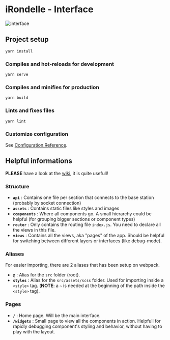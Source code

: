 # iRondelle - Interface

![interface](https://user-images.githubusercontent.com/32545895/79995525-559b9d80-8485-11ea-8eb5-da559d9e587b.png)

## Project setup

```
yarn install
```

### Compiles and hot-reloads for development

```
yarn serve
```

### Compiles and minifies for production

```
yarn build
```

### Lints and fixes files

```
yarn lint
```

### Customize configuration

See [Configuration Reference](https://cli.vuejs.org/config/).

## Helpful informations

**PLEASE** have a look at the [wiki](../wiki/README.md), it is quite usefull!

### Structure

- **`api`** : Contains one file per section that connects to the base station (probably by socket connection)
- **`assets`** : Contains static files like styles and images
- **`components`** : Where all components go. A small hierarchy could be helpful (for grouping bigger sections or component types)
- **`router`** : Only contains the routing file `index.js`. You need to declare all the views in this file. 
- **`views`** : Contains all the views, aka "pages" of the app. Should be helpful for switching between different layers or interfaces (like debug-mode).

### Aliases

For easier importing, there are 2 aliases that has been setup on webpack. 

- **`@`** : Alias for the `src` folder (root). 
- **`styles`** : Alias for the `src/assets/scss` folder. Used for importing inside a `<style>` tag. (**NOTE**: a `~` is needed at the beginning of the path inside the `<style>` tag).

### Pages

- **`/`** : Home page. Will be the main interface.
- **`/widgets`** : Small page to view all the components in action. Helpfull for rapidly debugging component's styling and behavior, without having to play with the layout. 
